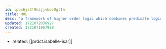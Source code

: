 ```yaml
---
id: lppx6js3f9kzjjvboz9gtfm
title: HOL
desc: 'a framework of higher order logic which combines predicate logic with lambda calculus in a way that is based on Church’s Theory of types'
updated: 1721072036927
created: 1721071967928
---
```


- related: [[prdct.isabelle-isar]]